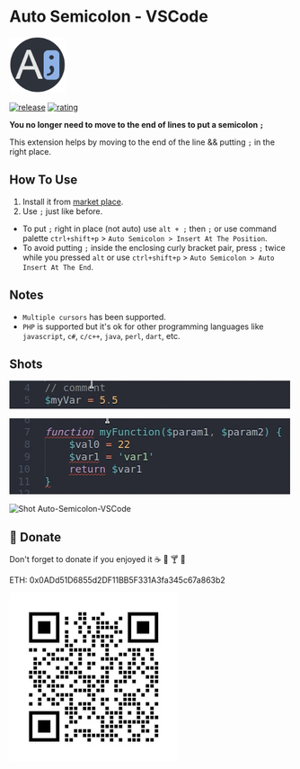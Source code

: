 # Auto Semicolon - VSCode
<img src="https://github.com/myaaghubi/Auto-Semicolon-VSCode/blob/main/icon.png?raw=true" alt="Icon Auto Semicolon VSCode" width="100">

[![release](https://img.shields.io/github/release/myaaghubi/Auto-Semicolon-VSCode.svg?style=for-the-badge&logo=github&logoColor=white&colorA=2b303b&colorB=00e8c6)](https://github.com/myaaghubi/Auto-Semicolon-VSCode/releases/latest)
[![rating](https://img.shields.io/visual-studio-marketplace/stars/myaaghubi.auto-semicolon-vscode?style=for-the-badge&logo=reverbnation&logoColor=white&colorA=2b303b&colorB=FFE66D)](https://marketplace.visualstudio.com/items?itemName=myaaghubi.auto-semicolon-vscode)

**You no longer need to move to the end of lines to put a semicolon `;`**

This extension helps by moving to the end of the line && putting `;` in the right place.

## How To Use
1. Install it from [market place](https://marketplace.visualstudio.com/items?itemName=myaaghubi.auto-semicolon-vscode).
2. Use `;` just like before.

- To put `;` right in place (not auto) use `alt + ;` then `;` or use command palette `ctrl+shift+p` > `Auto Semicolon > Insert At The Position`.
- To avoid putting `;` inside the enclosing curly bracket pair, press `;` twice while you pressed `alt` or use `ctrl+shift+p` > `Auto Semicolon > Auto Insert At The End`.

## Notes
- `Multiple cursors` has been supported.
- `PHP` is supported but it's ok for other programming languages like `javascript`, `c#`, `c/c++`, `java`, `perl`, `dart`, etc.

## Shots
![Shot Auto-Semicolon-VSCode](https://github.com/myaaghubi/Auto-Semicolon-VSCode/raw/main/assets/auto-semicolon1.gif)

![Shot Auto-Semicolon-VSCode](https://github.com/myaaghubi/Auto-Semicolon-VSCode/raw/main/assets/auto-semicolon2.gif)

![Shot Auto-Semicolon-VSCode](https://github.com/myaaghubi/Auto-Semicolon-VSCode/raw/main/assets/auto-semicolon3.gif)

## 🍔 Donate
Don't forget to donate if you enjoyed it ☕ 🍺 🍸 🍔

ETH: 0x0ADd51D6855d2DF11BB5F331A3fa345c67a863b2

![Ethereum](assets/ethereum.jpg?raw=true "Ethereum")